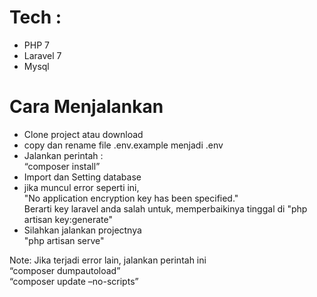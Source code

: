 # Tech :
- PHP 7
- Laravel 7 
- Mysql

# Cara Menjalankan
- Clone project atau download
- copy dan rename file .env.example menjadi .env
- Jalankan perintah : <br>
“composer install”<br>
- Import dan Setting database
- jika muncul error seperti ini, <br>
"No application encryption key has been specified." <br>
Berarti key laravel anda salah untuk, memperbaikinya tinggal di
"php artisan key:generate"
- Silahkan jalankan projectnya <br>
"php artisan serve"

Note:
Jika terjadi error lain, jalankan perintah ini<br>
“composer dumpautoload”<br>
“composer update –no-scripts” <br>